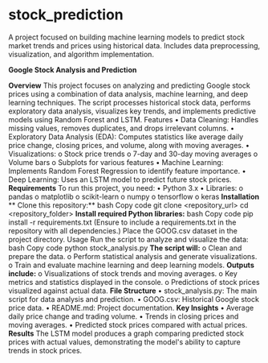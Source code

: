 # stock_prediction
A project focused on building machine learning models to predict stock market trends and prices using historical data. Includes data preprocessing, visualization, and algorithm implementation.

**Google Stock Analysis and Prediction**

**Overview**
This project focuses on analyzing and predicting Google stock prices using a combination of data analysis, machine learning, and deep learning techniques. The script processes historical stock data, performs exploratory data analysis, visualizes key trends, and implements predictive models using Random Forest and LSTM.
Features
  •	Data Cleaning: Handles missing values, removes duplicates, and drops irrelevant columns.
  •	Exploratory Data Analysis (EDA): Computes statistics like average daily price change, closing prices, and volume, along with moving averages.
  •	Visualizations:
  o	Stock price trends
  o	7-day and 30-day moving averages
  o	Volume bars
  o	Subplots for various features
  •	Machine Learning: Implements Random Forest Regression to identify feature importance.
  •	Deep Learning: Uses an LSTM model to predict future stock prices.
**Requirements**
To run this project, you need:
  •	Python 3.x
  •	Libraries:
  o	pandas
  o	matplotlib
  o	scikit-learn
  o	numpy
  o	tensorflow
  o	keras
**Installation**
**  Clone this repository:**
    bash
    Copy code
    git clone <repository_url>
    cd <repository_folder>
  **Install required Python libraries:**
    bash
    Copy code
    pip install -r requirements.txt
    (Ensure to include a requirements.txt in the repository with all dependencies.)
  Place the GOOG.csv dataset in the project directory.
    Usage
  Run the script to analyze and visualize the data:
    bash
    Copy code
    python stock_analysis.py
	  **The script will:**
      o	Clean and prepare the data.
      o	Perform statistical analysis and generate visualizations.
      o	Train and evaluate machine learning and deep learning models.
  	**Outputs include:**
      o	Visualizations of stock trends and moving averages.
      o	Key metrics and statistics displayed in the console.
      o	Predictions of stock prices visualized against actual data.
**File Structure**
      •	stock_analysis.py: The main script for data analysis and prediction.
      •	GOOG.csv: Historical Google stock price data.
      •	README.md: Project documentation.
**Key Insights**
      •	Average daily price change and trading volume.
      •	Trends in closing prices and moving averages.
      •	Predicted stock prices compared with actual prices.
**Results**
The LSTM model produces a graph comparing predicted stock prices with actual values, demonstrating the model's ability to capture trends in stock prices.

